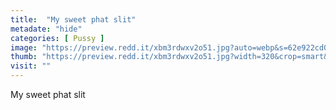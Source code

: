 ```yaml
---
title:  "My sweet phat slit"
metadate: "hide"
categories: [ Pussy ]
image: "https://preview.redd.it/xbm3rdwxv2o51.jpg?auto=webp&s=62e922cd0a69308ed547d95d7e0ebe22cb891043"
thumb: "https://preview.redd.it/xbm3rdwxv2o51.jpg?width=320&crop=smart&auto=webp&s=7ade4536352b8a8eb0da88702274fbacf3814c80"
visit: ""
---
```

My sweet phat slit
